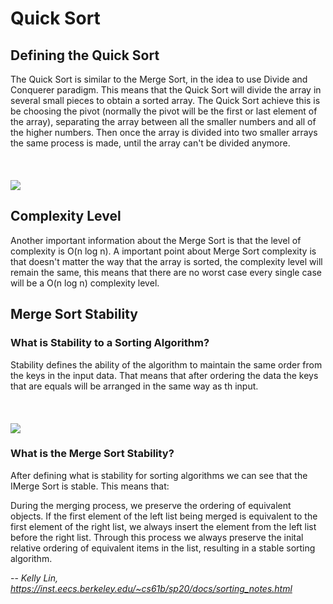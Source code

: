 # Quick Sort

## Defining the Quick Sort

The Quick Sort is similar to the Merge Sort, in the idea to use Divide and Conquerer paradigm. This means that the Quick Sort will divide the array in several small pieces to obtain a sorted array. The Quick Sort achieve this is be choosing the pivot (normally the pivot will be the first or last element of the array), separating the array between all the smaller numbers and all of the higher numbers. Then once the array is divided into two smaller arrays the same process is made, until the array can't be divided anymore.
\
\
\
\
[<img src="https://upload.wikimedia.org/wikipedia/commons/6/6a/Sorting_quicksort_anim.gif">](https://upload.wikimedia.org/wikipedia/commons/6/6a/Sorting_quicksort_anim.gif)


## Complexity Level

Another important information about the Merge Sort is that the level of complexity is O(n log n). A important point about Merge Sort complexity is that doesn't matter the way that the array is sorted, the complexity level will remain the same, this means that there are no worst case every single case will be a O(n log n) complexity level.  

## Merge Sort Stability

### What is Stability to a Sorting Algorithm?

Stability defines the ability of the algorithm to maintain the same order from the keys in the input data. That means that after ordering the data the keys that are equals will be arranged in the same way as th input.
\
\
\
\
[<img src="https://media.geeksforgeeks.org/wp-content/uploads/20220825145858/del.png">](https://www.geeksforgeeks.org/stable-and-unstable-sorting-algorithms/)


### What is the Merge Sort Stability?

After defining what is stability for sorting algorithms we can see that the IMerge Sort is stable. This means that: 

 During the merging process, we preserve the ordering of equivalent objects. If the first element of the left list being merged is equivalent to the first element of the right list, we always insert the element from the left list before the right list. Through this process we always preserve the inital relative ordering of equivalent items in the list, resulting in a stable sorting algorithm.

-- <cite>Kelly Lin, https://inst.eecs.berkeley.edu/~cs61b/sp20/docs/sorting_notes.html</cite>